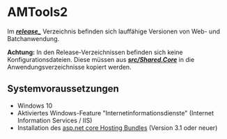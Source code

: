 # AMTools2

Im ***[release_](https://github.com/DennisKae/AMTools2/tree/master/release_)*** Verzeichnis befinden sich lauffähige Versionen von Web- und Batchanwendung.  

**Achtung:** In den Release-Verzeichnissen befinden sich keine Konfigurationsdateien. Diese müssen aus ***[src/Shared.Core](https://github.com/DennisKae/AMTools2/tree/master/src/Shared.Core)*** in die Anwendungsverzeichnisse kopiert werden.

## Systemvoraussetzungen

- Windows 10
- Aktiviertes Windows-Feature "Internetinformationsdienste" (Internet Information Services / IIS)
- Installation des [asp.net core Hosting Bundles](https://dotnet.microsoft.com/download/dotnet-core/thank-you/runtime-aspnetcore-3.1.0-windows-hosting-bundle-installer) (Version 3.1 oder neuer)
